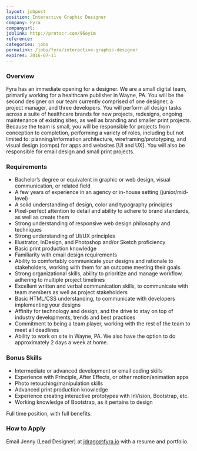 ```yaml
---
layout: jobpost
position: Interactive Graphic Designer
company: Fyra
companyurl:
joblink: http://prntscr.com/96eyim
reference:
categories: jobs
permalink: /jobs/fyra/interactive-graphic-designer
expires: 2016-07-11
---
```


### Overview

Fyra has an immediate opening for a designer. We are a small digital team, primarily working for a healthcare publisher in Wayne, PA. You will be the second designer on our team currently comprised of one designer, a project manager, and three developers. You will perform all design tasks across a suite of healthcare brands for new projects, redesigns, ongoing maintenance of existing sites, as well as branding and smaller print projects. Because the team is small, you will be responsible for projects from conception to completion, performing a variety of roles, including but not limited to: planning/information architecture, wireframing/prototyping, and visual design (comps) for apps and websites [UI and UX]. You will also be responsible for email design and small print projects.

### Requirements

* Bachelor’s degree or equivalent in graphic or web design, visual communication, or related field
* A few years of experience in an agency or in-house setting (junior/mid-level)
* A solid understanding of design, color and typography principles
* Pixel-perfect attention to detail and ability to adhere to brand standards, as well as create them
* Strong understanding of responsive web design philosophy and techniques
* Strong understanding of UI/UX principles
* Illustrator, InDesign, and Photoshop and/or Sketch proficiency
* Basic print production knowledge
* Familiarity with email design requirements
* Ability to comfortably communicate your designs and rationale to stakeholders, working with them for an outcome meeting their goals. 
* Strong organizational skills, ability to prioritize and manage workflow, adhering to multiple project timelines
* Excellent written and verbal communication skills, to communicate with team members as well as project stakeholders  
* Basic HTML/CSS understanding, to communicate with developers implementing your designs
* Affinity for technology and design, and the drive to stay on top of industry developments, trends and best practices
* Commitment to being a team player, working with the rest of the team to meet all deadlines
* Ability to work on site in Wayne, PA. We also have the option to do approximately 2 days a week at home.

### Bonus Skills

* Intermediate or advanced development or email coding skills
* Experience with Principle, After Effects, or other motion/animation apps
* Photo retouching/manipulation skills
* Advanced print production knowledge 
* Experience creating interactive prototypes with InVision, Bootstrap, etc. 
* Working knowledge of Bootstrap, as it pertains to design

Full time position, with full benefits.

### How to Apply

Email Jenny (Lead Designer) at [jdrago@fyra.io](jdrago@fyra.io) with a resume and portfolio.